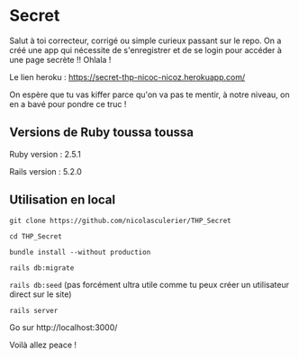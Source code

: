 # Secret

Salut à toi correcteur, corrigé ou simple curieux passant sur le repo. On a créé une app qui nécessite de s'enregistrer et de se login pour accéder à une page secrète !! Ohlala !

Le lien heroku : https://secret-thp-nicoc-nicoz.herokuapp.com/

On espère que tu vas kiffer parce qu'on va pas te mentir, à notre niveau, on en a bavé pour pondre ce truc !

## Versions de Ruby toussa toussa

Ruby version : 2.5.1

Rails version : 5.2.0

## Utilisation en local

```git clone https://github.com/nicolasculerier/THP_Secret```

```cd THP_Secret```

```bundle install --without production```

```rails db:migrate```

```rails db:seed``` (pas forcément ultra utile comme tu peux créer un utilisateur direct sur le site)

```rails server```

Go sur http://localhost:3000/

Voilà allez peace !
